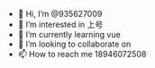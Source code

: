 - 👋 Hi, I’m @935627009
- 👀 I’m interested in 上号
- 🌱 I’m currently learning vue
- 💞️ I’m looking to collaborate on 
- 📫 How to reach me 18946072508

<!---
935627009/935627009 is a ✨ special ✨ repository because its `README.md` (this file) appears on your GitHub profile.
You can click the Preview link to take a look at your changes.
--->
